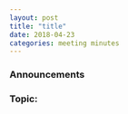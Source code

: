 ```yaml
---
layout: post
title: "title"
date: 2018-04-23
categories: meeting minutes
---
```




### Announcements 


### Topic: 
<!--more-->